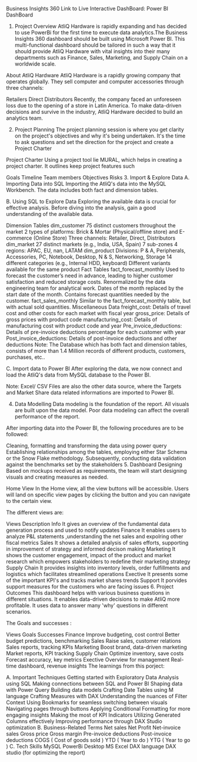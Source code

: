 Business Insights 360
Link to Live Interactive DashBoard: Power BI DashBoard
1. Project Overview
AtliQ Hardware is rapidly expanding and has decided to use PowerBi for the first time to execute data analytics.The Business Insights 360 dashboard should be built using Microsoft Power BI. This multi-functional dashboard should be tailored in such a way that it should provide AtliQ Hardware with vital insights into their many departments such as Finance, Sales, Marketing, and Supply Chain on a worldwide scale.

About AtliQ Hardware
AtliQ Hardware is a rapidly growing company that operates globally. They sell computer and computer accessories through three channels:

Retailers
Direct
Distributors
Recently, the company faced an unforeseen loss due to the opening of a store in Latin America. To make data-driven decisions and survive in the industry, AtliQ Hardware decided to build an analytics team.

2. Project Planning
The project planning session is where you get clarity on the project's objectives and why it's being undertaken. It's the time to ask questions and set the direction for the project and create a Project Charter

Project Charter
Using a project tool lie MURAL, which helps in creating a project charter. It outlines keep project features such

Goals
Timeline
Team members
Objectives
Risks
3. Import & Explore Data
A. Importing Data into SQL
Importing the AtliQ's data into the MySQL Workbench. The data includes both fact and dimension tables.

B. Using SQL to Explore Data
Exploring the available data is crucial for effective analysis. Before diving into the analysis, gain a good understanding of the available data.

Dimension Tables
dim_customer
75 distinct customers throughout the market
2 types of platforms: Brick & Mortar (Physical/offline store) and E-commerce (Online Store)
Three channels: Retailer, Direct, Distributors
dim_market
27 distinct markets (e.g., India, USA, Spain)
7 sub-zones
4 regions: APAC, EU, nan, LATAM
dim_product
Divisions: P & A, Peripherals, Accessories, PC, Notebook, Desktop, N & S, Networking, Storage
14 different categories (e.g., Internal HDD, keyboard)
Different variants available for the same product
Fact Tables
fact_forecast_monthly
Used to forecast the customer’s need in advance, leading to higher customer satisfaction and reduced storage costs.
Renormalized by the data engineering team for analytical work.
Dates of the month replaced by the start date of the month.
Contains forecast quantities needed by the customer.
fact_sales_monthly
Similar to the fact_forecast_monthly table, but with actual sold quantities.
Miscellaneous Data
freight_cost: Details of travel cost and other costs for each market with fiscal year
gross_price: Details of gross prices with product code
manufacturing_cost: Details of manufacturing cost with product code and year
Pre_invoice_deductions: Details of pre-invoice deductions percentage for each customer with year
Post_invoice_deductions: Details of post-invoice deductions and other deductions
Note: The Database which has both fact and dimension tables, consists of more than 1.4 Million records of different products, customers, purchases, etc..

C. Import data to Power BI
After exploring the data, we now connect and load the AtliQ's data from MySQL database to the Power BI.

Note: Excel/ CSV Files are also the other data source, where the Targets and Market Share data related informations are imported to Power BI.

4. Data Modelling
Data modeling is the foundation of the report. All visuals are built upon the data model. Poor data modeling can affect the overall performance of the report.

After importing data into the Power BI, the following procedures are to be followed:

Cleaning, formatting and transforming the data using power query
Establishing relationships among the tables, employing either Star Schema or the Snow Flake methodology.
Subsequently, conducting data validation against the benchmarks set by the stakeholders
5. Dashboard Designing
Based on mockups received as requirements, the team will start designing visuals and creating measures as needed.

Home View
In the Home view, all the view buttons will be accessible. Users will land on specific view pages by clicking the button and you can navigate to the certain view.

The different views are:

Views	Description
Info	It gives an overview of the fundamental data generation process and used to notify updates
Finance	It enables users to analyze P&L statements ,understanding the net sales and expolring other fiscal metrics
Sales	It shows a detailed analysis of sales efforts, supporting in improvement of strategy and informed decison making
Marketing	It shows the customer engagement, impact of the product and market research which empowers stakeholders to redefine their marketing strategy
Supply Chain	It provides insights into inventory levels, order fulfillments and logistics which facilitates streamlined operations
Exective	It presents some of the important KPI's and tracks market shares trends
Support	It porvides support measures for the customers who are facing issues
6. Project Outcomes
This dashboard helps with various business questions in different situations. It enables data-driven decisions to make AtliQ more profitable. It uses data to answer many 'why' questions in different scenarios.

The Goals and successes :

Views	Goals	Successes
Finance	Improve budgeting, cost control	Better budget predictions, benchmarking
Sales	Raise sales, customer relations	Sales reports, tracking KPIs
Marketing	Boost brand, data-driven marketing	Market reports, KPI tracking
Supply Chain	Optimize inventory, save costs	Forecast accuracy, key metrics
Exective	Overview for management	Real-time dashboard, revenue insights
The learnings from this porject:

A. Important Techniques
Getting started with Exploratory Data Analysis using SQL
Making connections between SQL and Power BI
Shaping data with Power Query
Building data models
Crafting Date Tables using M language
Crafting Measures with DAX
Understanding the nuances of Filter Context
Using Bookmarks for seamless switching between visuals
Navigating pages through buttons
Applying Conditional Formatting for more engaging insights
Making the most of KPI Indicators
Utilizing Generated Columns effectively
Improving performance through DAX Studio optimization
B. Business-Related Terms
Net sales
Net Profit
Net-invoice sales
Gross price
Gross margin
Pre-invoice deductions
Post-invoice deductions
COGS ( Cost of goods sold )
YTD ( Year to do )
YTG ( Year to go )
C. Tech Skills
MySQL
PowerBi Desktop
MS Excel
DAX language
DAX studio (for optimizing the report)


